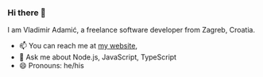### Hi there 👋

I am Vladimir Adamić, a freelance software developer from Zagreb, Croatia.

- 📫 You can reach me at [my website](https://vladimir-adamic.com), 
- 💬 Ask me about Node.js, JavaScript, TypeScript
- 😄 Pronouns: he/his

<!--
**Vunovati/Vunovati** is a ✨ _special_ ✨ repository because its `README.md` (this file) appears on your GitHub profile.

Here are some ideas to get you started:

- 🔭 I’m currently working on ...
- 🌱 I’m currently learning ...
- 👯 I’m looking to collaborate on ...
- 🤔 I’m looking for help with ...
- 💬 Ask me about ...
- 📫 How to reach me: ...
- 😄 Pronouns: ...
- ⚡ Fun fact: ...
-->
